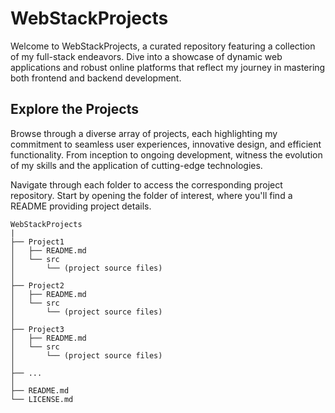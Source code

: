 # WebStackProjects

Welcome to WebStackProjects, a curated repository featuring a 
collection of my full-stack endeavors. Dive into a showcase of 
dynamic web applications and robust online platforms that reflect 
my journey in mastering both frontend and backend development.

## Explore the Projects 

Browse through a diverse array of projects, each highlighting my 
commitment to seamless user experiences, innovative design, and 
efficient functionality. From inception to ongoing development, 
witness the evolution of my skills and the application of 
cutting-edge technologies.


Navigate through each folder to access the corresponding project 
repository. Start by opening the folder of interest, where you'll 
find a README providing project details.



```
WebStackProjects
|
├── Project1
│   ├── README.md
│   └── src
│       └── (project source files)
│
├── Project2
│   ├── README.md
│   └── src
│       └── (project source files)
│
├── Project3
│   ├── README.md
│   └── src
│       └── (project source files)
│
├── ...
│
├── README.md
└── LICENSE.md

```
